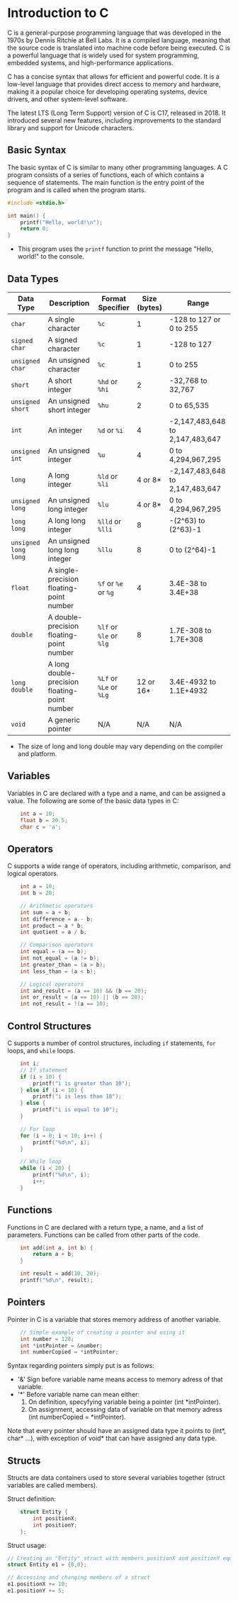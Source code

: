 # Introduction to C

C is a general-purpose programming language that was developed in the 1970s by Dennis Ritchie at Bell Labs. It is a compiled language, meaning that the source code is translated into machine code before being executed. C is a powerful language that is widely used for system programming, embedded systems, and high-performance applications.

C has a concise syntax that allows for efficient and powerful code. It is a low-level language that provides direct access to memory and hardware, making it a popular choice for developing operating systems, device drivers, and other system-level software.

The latest LTS (Long Term Support) version of C is C17, released in 2018. It introduced several new features, including improvements to the standard library and support for Unicode characters.

## Basic Syntax

The basic syntax of C is similar to many other programming languages. A C program consists of a series of functions, each of which contains a sequence of statements. The main function is the entry point of the program and is called when the program starts.

```c
#include <stdio.h>

int main() {
    printf("Hello, world!\n");
    return 0;
}
```

- This program uses the `printf` function to print the message "Hello, world!" to the console.

## Data Types

| Data Type            | Description                                   | Format Specifier        | Size (bytes) | Range                           |
| -------------------- | --------------------------------------------- | ----------------------- | ------------ | ------------------------------- |
| `char`               | A single character                            | `%c`                    | 1            | -128 to 127 or 0 to 255         |
| `signed char`        | A signed character                            | `%c`                    | 1            | -128 to 127                     |
| `unsigned char`      | An unsigned character                         | `%c`                    | 1            | 0 to 255                        |
| `short`              | A short integer                               | `%hd` or `%hi`          | 2            | -32,768 to 32,767               |
| `unsigned short`     | An unsigned short integer                     | `%hu`                   | 2            | 0 to 65,535                     |
| `int`                | An integer                                    | `%d` or `%i`            | 4            | -2,147,483,648 to 2,147,483,647 |
| `unsigned int`       | An unsigned integer                           | `%u`                    | 4            | 0 to 4,294,967,295              |
| `long`               | A long integer                                | `%ld` or `%li`          | 4 or 8\*     | -2,147,483,648 to 2,147,483,647 |
| `unsigned long`      | An unsigned long integer                      | `%lu`                   | 4 or 8\*     | 0 to 4,294,967,295              |
| `long long`          | A long long integer                           | `%lld` or `%lli`        | 8            | -(2^63) to (2^63)-1             |
| `unsigned long long` | An unsigned long long integer                 | `%llu`                  | 8            | 0 to (2^64)-1                   |
| `float`              | A single-precision floating-point number      | `%f` or `%e` or `%g`    | 4            | 3.4E-38 to 3.4E+38              |
| `double`             | A double-precision floating-point number      | `%lf` or `%le` or `%lg` | 8            | 1.7E-308 to 1.7E+308            |
| `long double`        | A long double-precision floating-point number | `%Lf` or `%Le` or `%Lg` | 12 or 16\*   | 3.4E-4932 to 1.1E+4932          |
| `void`               | A generic pointer                             | N/A                     | N/A          | N/A                             |

- The size of long and long double may vary depending on the compiler and platform.

## Variables

Variables in C are declared with a type and a name, and can be assigned a value. The following are some of the basic data types in C:

```c
    int a = 10;
    float b = 20.5;
    char c = 'a';
```

## Operators

C supports a wide range of operators, including arithmetic, comparison, and logical operators.

```c
    int a = 10;
    int b = 20;

    // Arithmetic operators
    int sum = a + b;
    int difference = a - b;
    int product = a * b;
    int quotient = a / b;

    // Comparison operators
    int equal = (a == b);
    int not_equal = (a != b);
    int greater_than = (a > b);
    int less_than = (a < b);

    // Logical operators
    int and_result = (a == 10) && (b == 20);
    int or_result = (a == 10) || (b == 20);
    int not_result = !(a == 10);
```

## Control Structures

C supports a number of control structures, including `if` statements, `for` loops, and `while` loops.

```c
    int i;
    // If statement
    if (i > 10) {
        printf("i is greater than 10");
    } else if (i < 10) {
        printf("i is less than 10");
    } else {
        printf("i is equal to 10");
    }

    // For loop
    for (i = 0; i < 10; i++) {
        printf("%d\n", i);
    }

    // While loop
    while (i < 20) {
        printf("%d\n", i);
        i++;
    }
```

## Functions

Functions in C are declared with a return type, a name, and a list of parameters. Functions can be called from other parts of the code.

```c
    int add(int a, int b) {
        return a + b;
    }

    int result = add(10, 20);
    printf("%d\n", result);
```

## Pointers

Pointer in C is a variable that stores memory address of another variable.

```c
    // Simple example of creating a pointer and using it
    int number = 128;
    int *intPointer = &number;
    int numberCopied = *intPointer;
```

Syntax regarding pointers simply put is as follows:

- '&' Sign before variable name means access to memory adress of that variable.
- '\*' Before variable name can mean either:
  1. On definition, specyfying variable being a pointer (int \*intPointer).
  2. On assignment, accessing data of variable on that memory adress (int numberCopied = \*intPointer).

Note that every pointer should have an assigned data type it points to (int*, char* ...), with exception of void\* that can have assigned any data type.

## Structs

Structs are data containers used to store several variables together (struct variables are called members).

Struct definition:

```c
    struct Entity {
        int positionX;
        int positionY;
    };
```

Struct usage:

```c
// Creating an "Entity" struct with members positionX and positionY equal to 0
struct Entity e1 = {0,0};

// Accessing and changing members of a struct
e1.positionX += 10;
e1.positionY += 5;
```
